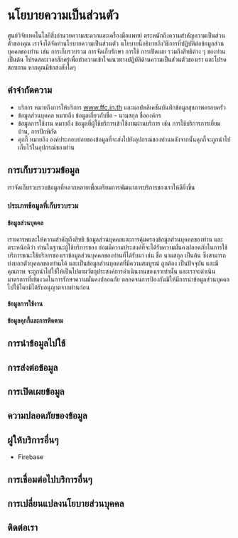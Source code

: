 # นโยบายความเป็นส่วนตัว
ศูนย์วิจัยเทคโนโลยีสิ่งอำนวยความสะดวกและเครื่องมือแพทย์ ตระหนักถึงความสำคัญความเป็นส่วนตัวของคุณ เราจึงได้จัดทำนโยบายความเป็นส่วนตัว นโยบายนี้อธิบายถึงวิธีการที่ปฏิบัติต่อข้อมูลส่วนบุคคลของท่าน เช่น การเก็บรวบรวม การจัดเก็บรักษา การใช้ การเปิดเผย รวมถึงสิทธิต่าง ๆ ของท่าน เป็นต้น โปรดสละเวลาสักครู่เพื่อทำความเข้าใจแนวทางปฏิบัติด้านความเป็นส่วนตัวของเรา และโปรดสอบถาม หากคุณมีข้อสงสัยใดๆ

## คำจำกัดความ
- บริการ
หมายถึงการให้บริการ www.ffc.in.th และแอปพลิเคชันบันทึกข้อมูลสุขภาพครอบครัว
- ข้อมูลส่วนบุคคล
หมายถึง ข้อมูลเกี่ยวกับชื่อ - นามสกุล ชื่อองค์กร
- ข้อมูลการใช้งาน
หมายถึง  ข้อมูลที่ผู้ใช้บริการเข้าใช้งานผ่านบริการ เช่่น การใช้บริการการเยี่ยมบ้าน, การปักพิกัด
- คุกกี้
หมายถึง องค์ประกอบย่อยของข้อมูลที่จะส่งไปยังอุปกรณ์ของท่านหลังจากนั้นคุกกี้จะถูกนำไปเก็บไว้ในอุปกรณ์ของท่าน

## การเก็บรวบรวมข้อมูล
เราจัดเก็บรวบรวบข้อมูลที่หลากหลายเพื่อเตรียมการพัฒนาการบริการของเราให้ดียิ่งขึ้น

### ประเภทข้อมูลที่เก็บรวบรวม

#### ข้อมูลส่วนบุคคล
เราเคารพและให้ความสำคัญถึงสิทธิ ข้อมูลส่วนบุคคลและการคุ้มครองข้อมูลส่วนบุคคลของท่าน และตระหนักดีว่า ท่านในฐานะผู้ใช้บริการของ ย่อมมีความประสงค์ที่จะได้รับความมั่นคงปลอดภัยในการใช้บริการขณะใช้บริการของเราข้อมูลส่วนบุคคลของท่านที่ได้รับมา เช่น ชื่อ นามสกุล  เป็นต้น ซึ่งสามารถบ่งบอกตัวบุคคลของท่านได้ และเป็นข้อมูลส่วนบุคคลที่มีความสมบูรณ์ ถูกต้อง เป็นปัจจุบัน และมีคุณภาพ จะถูกนำไปใช้ให้เป็นไปตามวัตถุประสงค์การดำเนินงานของเราเท่านั้น และเราจะดำเนินมาตรการที่เข้มงวดในการรักษาความมั่นคงปลอดภัย ตลอดจนการป้องกันมิให้มีการนำข้อมูลส่วนบุคคลไปใช้โดยมิได้รับอนุญาตจากท่านก่อน


#### ข้อมูลการใช้งาน

#### ข้อมูลคุกกี้และการติดตาม

## การนำข้อมูลไปใช้

## การส่งต่อข้อมูล

## การเปิดเผยข้อมูล

## ความปลอดภัยของข้อมูล

## ผู่ให้บริการอื่นๆ

- Firebase

## การเชื่อมต่อไปบริการอื่นๆ

## การเปลี่ยนแปลงนโยบายส่วนบุคคล

## ติดต่อเรา
